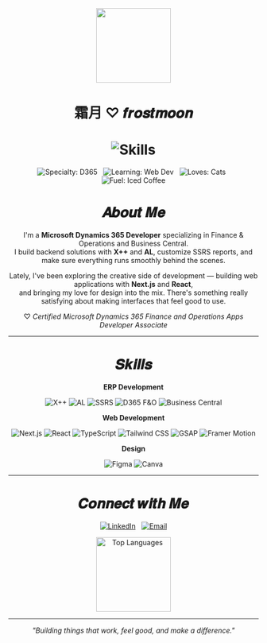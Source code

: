 <div align="center">
  <img src="https://imgur.com/dIDatBb.png" width="150"/>
  <H1>
  霜月 ♡ 𝒇𝒓𝒐𝒔𝒕𝒎𝒐𝒐𝒏 
  </H1>

<h1 align="center">
  <img src="https://readme-typing-svg.herokuapp.com?font=Satisfy&size=32&duration=2500&pause=500&color=D4BBDD&center=true&vCenter=true&width=435&lines=Skills+%26+Tools+;My+Tech+Stack;One+line+of+code+at+a+time+♡;Brewing+Magic" alt="Skills" />
</h1>

<div align="center">
    <p>
    <img src="https://img.shields.io/badge/Specialty-D365%20F&O%20💼-E6D5F0?style=for-the-badge&labelColor=D4BBDD&logoColor=white" alt="Specialty: D365"/>
    &nbsp;
    <img src="https://img.shields.io/badge/Learning-Web%20Dev%20🌐-F3EAF8?style=for-the-badge&labelColor=E6D5F0&color=F3EAF8" alt="Learning: Web Dev"/>
    &nbsp;
    <img src="https://img.shields.io/badge/Loves-Cats%20🐾-D4BBDD?style=for-the-badge&logoColor=white" alt="Loves: Cats"/>
    &nbsp;
    <img src="https://img.shields.io/badge/Fuel-Iced%20Coffee%20☕-C5A8D4?style=for-the-badge&logoColor=white" alt="Fuel: Iced Coffee"/>
  </p>
</div>

<H1 align="center">
  𝑨𝒃𝒐𝒖𝒕 𝑴𝒆
</H1>

<p align="center">
I'm a <b>Microsoft Dynamics 365 Developer</b> specializing in Finance & Operations and Business Central.<br/>
I build backend solutions with <b>X++</b> and <b>AL</b>, customize SSRS reports, and make sure everything runs smoothly behind the scenes.
</p>

<p align="center">
Lately, I've been exploring the creative side of development — building web applications with <b>Next.js</b> and <b>React</b>,<br/>
and bringing my love for design into the mix. There's something really satisfying about making interfaces that feel good to use.
</p>

<p align="center">
♡ <i>Certified Microsoft Dynamics 365 Finance and Operations Apps Developer Associate</i>
</p>

---

<H1 align="center">
  𝑺𝒌𝒊𝒍𝒍𝒔
</H1>

<p align="center">
  <b>ERP Development</b>
</p>
<p align="center">
    <img src="https://img.shields.io/badge/X++-D4BBDD?style=for-the-badge&logo=microsoft&logoColor=white" alt="X++"/>
    <img src="https://img.shields.io/badge/AL-D4BBDD?style=for-the-badge&logo=microsoft&logoColor=white" alt="AL"/>
    <img src="https://img.shields.io/badge/SSRS-D4BBDD?style=for-the-badge&logo=microsoft&logoColor=white" alt="SSRS"/>
    <img src="https://img.shields.io/badge/D365_F&O-D4BBDD?style=for-the-badge&logo=microsoft&logoColor=white" alt="D365 F&O"/>
    <img src="https://img.shields.io/badge/Business_Central-D4BBDD?style=for-the-badge&logo=microsoft&logoColor=white" alt="Business Central"/>
</p>

<p align="center">
  <b>Web Development</b>
</p>
<p align="center">
    <img src="https://img.shields.io/badge/Next.js-E6D5F0?style=for-the-badge&logo=nextdotjs&logoColor=6B4C7A" alt="Next.js"/>
    <img src="https://img.shields.io/badge/React-F3EAF8?style=for-the-badge&logo=react&logoColor=B39BC8" alt="React"/>
    <img src="https://img.shields.io/badge/TypeScript-E6D5F0?style=for-the-badge&logo=typescript&logoColor=6B4C7A" alt="TypeScript"/>
    <img src="https://img.shields.io/badge/Tailwind_CSS-D4BBDD?style=for-the-badge&logo=tailwind-css&logoColor=white" alt="Tailwind CSS"/>
    <img src="https://img.shields.io/badge/GSAP-E6D5F0?style=for-the-badge&logo=greensock&logoColor=6B4C7A" alt="GSAP"/>
    <img src="https://img.shields.io/badge/Framer_Motion-D4BBDD?style=for-the-badge&logo=framer&logoColor=white" alt="Framer Motion"/>
</p>

<p align="center">
  <b>Design</b>
</p>
<p align="center">
    <img src="https://img.shields.io/badge/Figma-E6D5F0?style=for-the-badge&logo=figma&logoColor=6B4C7A" alt="Figma"/>
    <img src="https://img.shields.io/badge/Canva-D4BBDD?style=for-the-badge&logo=canva&logoColor=white" alt="Canva"/>
</p>

---

<H1 align="center">
  𝑪𝒐𝒏𝒏𝒆𝒄𝒕 𝒘𝒊𝒕𝒉 𝑴𝒆
</H1>

<p align="center">
  <a href="https://linkedin.com/in/fatihahmuhd/" target="_blank"><img src="https://img.shields.io/badge/LinkedIn-D4BBDD?style=for-the-badge&logo=linkedin&logoColor=white" alt="LinkedIn"/></a>
  &nbsp;
  <a href="mailto:frostmoon@gmail.com" target="_blank"><img src="https://img.shields.io/badge/Email-E6D5F0?style=for-the-badge&logo=gmail&logoColor=6B4C7A" alt="Email"/></a>
</p>

<p align="center">
    <img src="https://github-readme-stats.vercel.app/api/top-langs/?username=frostmoon-dev&layout=compact&hide_border=true&bg_color=FAF7FC&title_color=B39BC8&text_color=6B4C7A" alt="Top Languages" height="150">
</p>

---

<p align="center">
 <i>"Building things that work, feel good, and make a difference."</i>
</p>
